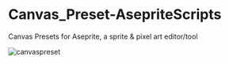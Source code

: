 # Canvas_Preset-AsepriteScripts
Canvas Presets for Aseprite, a sprite &amp; pixel art editor/tool


![canvaspreset](https://user-images.githubusercontent.com/60602839/206369482-53e28860-21f7-4924-a7d7-19d0a877ca4a.png)

